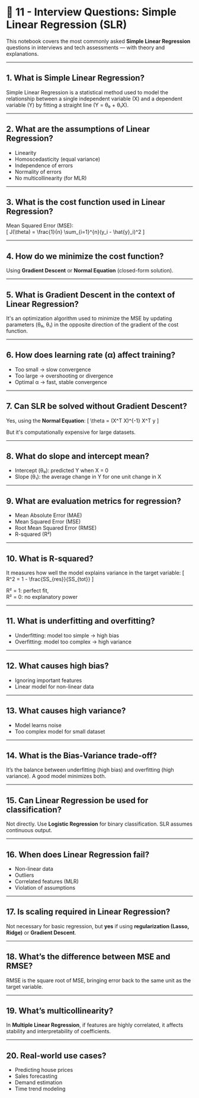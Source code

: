 # 🎯 11 - Interview Questions: Simple Linear Regression (SLR)

This notebook covers the most commonly asked **Simple Linear Regression** questions in interviews and tech assessments — with theory and explanations.

---

## 1. What is Simple Linear Regression?

Simple Linear Regression is a statistical method used to model the relationship between a single independent variable (X) and a dependent variable (Y) by fitting a straight line (Y = θ₀ + θ₁X).

---

## 2. What are the assumptions of Linear Regression?

- Linearity
- Homoscedasticity (equal variance)
- Independence of errors
- Normality of errors
- No multicollinearity (for MLR)

---

## 3. What is the cost function used in Linear Regression?

Mean Squared Error (MSE):  
\[
J(\theta) = \frac{1}{n} \sum_{i=1}^{n}(y_i - \hat{y}_i)^2
\]

---

## 4. How do we minimize the cost function?

Using **Gradient Descent** or **Normal Equation** (closed-form solution).

---

## 5. What is Gradient Descent in the context of Linear Regression?

It's an optimization algorithm used to minimize the MSE by updating parameters (θ₀, θ₁) in the opposite direction of the gradient of the cost function.

---

## 6. How does learning rate (α) affect training?

- Too small → slow convergence
- Too large → overshooting or divergence
- Optimal α → fast, stable convergence

---

## 7. Can SLR be solved without Gradient Descent?

Yes, using the **Normal Equation**:
\[
\theta = (X^T X)^{-1} X^T y
\]

But it's computationally expensive for large datasets.

---

## 8. What do slope and intercept mean?

- Intercept (θ₀): predicted Y when X = 0
- Slope (θ₁): the average change in Y for one unit change in X

---

## 9. What are evaluation metrics for regression?

- Mean Absolute Error (MAE)
- Mean Squared Error (MSE)
- Root Mean Squared Error (RMSE)
- R-squared (R²)

---

## 10. What is R-squared?

It measures how well the model explains variance in the target variable:
\[
R^2 = 1 - \frac{SS_{res}}{SS_{tot}}
\]

R² = 1: perfect fit,  
R² = 0: no explanatory power

---

## 11. What is underfitting and overfitting?

- Underfitting: model too simple → high bias
- Overfitting: model too complex → high variance

---

## 12. What causes high bias?

- Ignoring important features
- Linear model for non-linear data

---

## 13. What causes high variance?

- Model learns noise
- Too complex model for small dataset

---

## 14. What is the Bias-Variance trade-off?

It’s the balance between underfitting (high bias) and overfitting (high variance). A good model minimizes both.

---

## 15. Can Linear Regression be used for classification?

Not directly. Use **Logistic Regression** for binary classification. SLR assumes continuous output.

---

## 16. When does Linear Regression fail?

- Non-linear data
- Outliers
- Correlated features (MLR)
- Violation of assumptions

---

## 17. Is scaling required in Linear Regression?

Not necessary for basic regression, but **yes** if using **regularization (Lasso, Ridge)** or **Gradient Descent**.

---

## 18. What’s the difference between MSE and RMSE?

RMSE is the square root of MSE, bringing error back to the same unit as the target variable.

---

## 19. What’s multicollinearity?

In **Multiple Linear Regression**, if features are highly correlated, it affects stability and interpretability of coefficients.

---

## 20. Real-world use cases?

- Predicting house prices
- Sales forecasting
- Demand estimation
- Time trend modeling